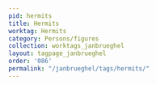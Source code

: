 ```yaml
---
pid: hermits
title: Hermits
worktag: Hermits
category: Persons/figures
collection: worktags_janbrueghel
layout: tagpage_janbrueghel
order: '086'
permalink: "/janbrueghel/tags/hermits/"
---
```

